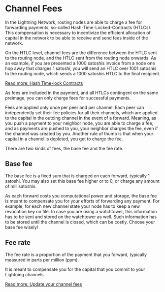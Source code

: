 # Channel Fees

In the Lightning Network, routing nodes are able to charge a fee for forwarding payments, so-called Hash-Time-Locked-Contracts (HTLCs). This compensation is necessary to incentivize the efficient allocation of capital in the network to be able to receive and send fees inside of the network.

On the HTLC level, channel fees are the difference between the HTLC sent to the routing node, and the HTLC sent from the routing node onwards. As an example, if you are presented a 1000 satoshis invoice from a node one hop away that charges 1 satoshi, you will send an HTLC over 1001 satoshis to the routing node, which sends a 1000 satoshis HTLC to the final recipient.

[Read more: Hash Time-lock Contracts](https://docs.lightning.engineering/the-lightning-network/multihop-payments/hash-time-lock-contract-htlc)

As fees are included in the payment, and all HTLCs contingent on the same preimage, you can only charge fees for successful payments.

Fees are applied only once per peer and per channel. Each peer can independently set their fee policies for all their channels, which are applied to the capital in the outoing channel in the event of a forward. Meaning, as you push a payment to your neighbor node, you are able to charge a fee, and as payments are pushed to you, your neighbor charges the fee, even if the channel was created by you. Another rule of thumb is that when your capital in a channel is depleted, you get to charge the fee.

There are two kinds of fees, the base fee and the fee rate.

## Base fee <a href="#docs-internal-guid-26e6ce80-7fff-d1fc-7a0e-94728676bd0a" id="docs-internal-guid-26e6ce80-7fff-d1fc-7a0e-94728676bd0a"></a>

The base fee is a fixed sum that is charged on each forward, typically 1 satoshi. You may also set this base fee higher or to 0, or charge any amount of millisatoshis.

As each forward costs you computational power and storage, the base fee is meant to compensate you for your efforts of forwarding any payment. For example, for each new channel state your node has to keep a new revocation key on file. In case you are using a watchtower, this information has to be sent and stored on the watchtower as well. Such information has to be stored until the channel is closed, which can be costly. Choose your base fee wisely!

## Fee rate <a href="#docs-internal-guid-2bf18532-7fff-0072-5350-0251529b2c93" id="docs-internal-guid-2bf18532-7fff-0072-5350-0251529b2c93"></a>

The fee rate is a proportion of the payment that you forward, typically measured in parts per million (ppm).

It is meant to compensate you for the capital that you commit to your Lightning channels.

[Read more: Update your channel fees](../../lightning-network-tools/lnd/channel-fees.md)

